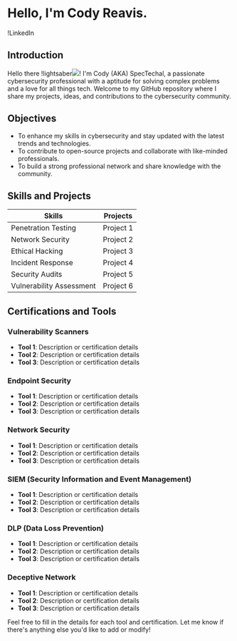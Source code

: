 # Hello, I'm Cody Reavis.

!LinkedIn

## Introduction
Hello there !lightsaber<img src="https://slackmojis.com/emojis/1532-lightsaber" />! I'm Cody (AKA) SpecTechal, a passionate cybersecurity professional with a aptitude for solving complex problems and a love for all things tech. Welcome to my GitHub repository where I share my projects, ideas, and contributions to the cybersecurity community.

## Objectives
- To enhance my skills in cybersecurity and stay updated with the latest trends and technologies.
- To contribute to open-source projects and collaborate with like-minded professionals.
- To build a strong professional network and share knowledge with the community.

## Skills and Projects

| **Skills**                | **Projects**                                                                 |
|---------------------------|------------------------------------------------------------------------------|
| Penetration Testing       | Project 1                        |
| Network Security          | Project 2                        |
| Ethical Hacking           | Project 3                        |
| Incident Response         | Project 4                        |
| Security Audits           | Project 5                        |
| Vulnerability Assessment  | Project 6                        |

## Certifications and Tools

### Vulnerability Scanners
- **Tool 1**: Description or certification details
- **Tool 2**: Description or certification details
- **Tool 3**: Description or certification details

### Endpoint Security
- **Tool 1**: Description or certification details
- **Tool 2**: Description or certification details
- **Tool 3**: Description or certification details

### Network Security
- **Tool 1**: Description or certification details
- **Tool 2**: Description or certification details
- **Tool 3**: Description or certification details

### SIEM (Security Information and Event Management)
- **Tool 1**: Description or certification details
- **Tool 2**: Description or certification details
- **Tool 3**: Description or certification details

### DLP (Data Loss Prevention)
- **Tool 1**: Description or certification details
- **Tool 2**: Description or certification details
- **Tool 3**: Description or certification details

### Deceptive Network
- **Tool 1**: Description or certification details
- **Tool 2**: Description or certification details
- **Tool 3**: Description or certification details

Feel free to fill in the details for each tool and certification. Let me know if there's anything else you'd like to add or modify!
